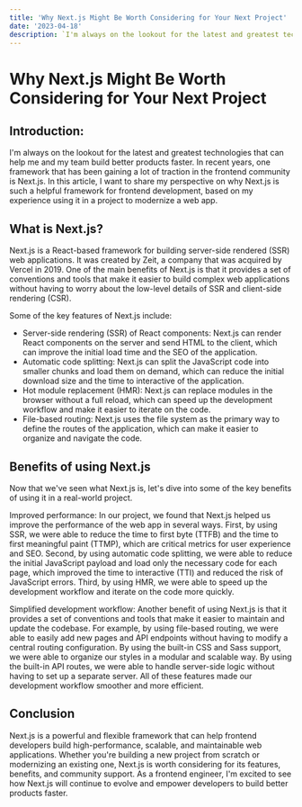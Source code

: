 ```yaml
---
title: 'Why Next.js Might Be Worth Considering for Your Next Project'
date: '2023-04-18'
description: `I'm always on the lookout for the latest and greatest technologies that can help me and my team build better products faster. In recent years, one framework that has been gaining a lot of traction in the frontend community is Next.js. In this article, I want to share my perspective on why Next.js is such a helpful framework for frontend development, based on my experience using it in a project to modernize a web app.`
---
```


# Why Next.js Might Be Worth Considering for Your Next Project

## Introduction:

I'm always on the lookout for the latest and greatest technologies that can help me and my team build better products faster. In recent years, one framework that has been gaining a lot of traction in the frontend community is Next.js. In this article, I want to share my perspective on why Next.js is such a helpful framework for frontend development, based on my experience using it in a project to modernize a web app.

## What is Next.js?

Next.js is a React-based framework for building server-side rendered (SSR) web applications. It was created by Zeit, a company that was acquired by Vercel in 2019. One of the main benefits of Next.js is that it provides a set of conventions and tools that make it easier to build complex web applications without having to worry about the low-level details of SSR and client-side rendering (CSR).

Some of the key features of Next.js include:

- Server-side rendering (SSR) of React components: Next.js can render React components on the server and send HTML to the client, which can improve the initial load time and the SEO of the application.
- Automatic code splitting: Next.js can split the JavaScript code into smaller chunks and load them on demand, which can reduce the initial download size and the time to interactive of the application.
- Hot module replacement (HMR): Next.js can replace modules in the browser without a full reload, which can speed up the development workflow and make it easier to iterate on the code.
- File-based routing: Next.js uses the file system as the primary way to define the routes of the application, which can make it easier to organize and navigate the code.

## Benefits of using Next.js

Now that we've seen what Next.js is, let's dive into some of the key benefits of using it in a real-world project.

Improved performance: In our project, we found that Next.js helped us improve the performance of the web app in several ways. First, by using SSR, we were able to reduce the time to first byte (TTFB) and the time to first meaningful paint (TTMP), which are critical metrics for user experience and SEO. Second, by using automatic code splitting, we were able to reduce the initial JavaScript payload and load only the necessary code for each page, which improved the time to interactive (TTI) and reduced the risk of JavaScript errors. Third, by using HMR, we were able to speed up the development workflow and iterate on the code more quickly.

Simplified development workflow: Another benefit of using Next.js is that it provides a set of conventions and tools that make it easier to maintain and update the codebase. For example, by using file-based routing, we were able to easily add new pages and API endpoints without having to modify a central routing configuration. By using the built-in CSS and Sass support, we were able to organize our styles in a modular and scalable way. By using the built-in API routes, we were able to handle server-side logic without having to set up a separate server. All of these features made our development workflow smoother and more efficient.

## Conclusion

Next.js is a powerful and flexible framework that can help frontend developers build high-performance, scalable, and maintainable web applications. Whether you're building a new project from scratch or modernizing an existing one, Next.js is worth considering for its features, benefits, and community support. As a frontend engineer, I'm excited to see how Next.js will continue to evolve and empower developers to build better products faster.
